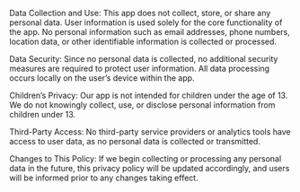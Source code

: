 Data Collection and Use:
This app does not collect, store, or share any personal data. User information is used solely for the core functionality of the app. No personal information such as email addresses, phone numbers, location data, or other identifiable information is collected or processed.

Data Security:
Since no personal data is collected, no additional security measures are required to protect user information. All data processing occurs locally on the user’s device within the app.

Children’s Privacy:
Our app is not intended for children under the age of 13. We do not knowingly collect, use, or disclose personal information from children under 13.

Third-Party Access:
No third-party service providers or analytics tools have access to user data, as no personal data is collected or transmitted.

Changes to This Policy:
If we begin collecting or processing any personal data in the future, this privacy policy will be updated accordingly, and users will be informed prior to any changes taking effect.

